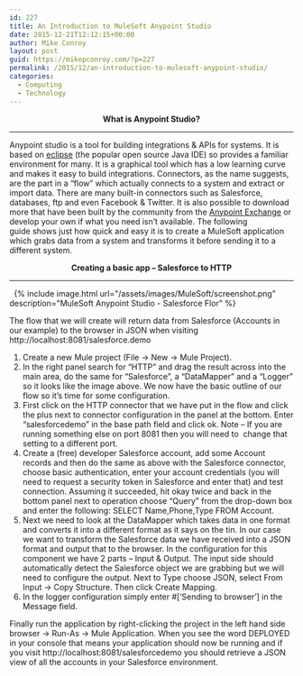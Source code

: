 ```yaml
---
id: 227
title: An Introduction to MuleSoft Anypoint Studio
date: 2015-12-21T12:12:15+00:00
author: Mike Conroy
layout: post
guid: https://mikepconroy.com/?p=227
permalink: /2015/12/an-introduction-to-mulesoft-anypoint-studio/
categories:
  - Computing
  - Technology
---
```

<p style="text-align: center;">
  <strong>What is Anypoint Studio?</strong>
</p>

* * *

Anypoint studio is a tool for building integrations & APIs for systems. It is based on <a href="https://eclipse.org/home/index.php" target="_blank">eclipse</a> (the popular open source Java IDE) so provides a familiar environment for many. It is a graphical tool which has a low learning curve and makes it easy to build integrations. Connectors, as the name suggests, are the part in a &#8220;flow&#8221; which actually connects to a system and extract or import data. There are many built-in connectors such as Salesforce, databases, ftp and even Facebook & Twitter. It is also possible to download more that have been built by the community from the <a href="https://www.mulesoft.com/exchange?_bm=b&_bt=39007376812&utm_campaign=G_Brands_EMEA_Search_Shohil_Mule_Connectors&utm_medium=cpc&utm_source=google&utm_term=%252Bmulesoft%2520%252Bconnectors#!/?types=connector&sortBy=name" target="_blank">Anypoint Exchange</a> or develop your own if what you need isn&#8217;t available. The following guide shows just how quick and easy it is to create a MuleSoft application which grabs data from a system and transforms it before sending it to a different system.

<p style="text-align: center;">
  <strong>Creating a basic app &#8211; Salesforce to HTTP</strong>
</p>

* * *
&nbsp;
{% include image.html url="/assets/images/MuleSoft/screenshot.png" description="MuleSoft Anypoint Studio - Salesforce Flor" %}

The flow that we will create will return data from Salesforce (Accounts in our example) to the browser in JSON when visiting http://localhost:8081/salesforce.demo

  1. Create a new Mule project (File -> New -> Mule Project).
  2. In the right panel search for &#8220;HTTP&#8221; and drag the result across into the main area, do the same for &#8220;Salesforce&#8221;, a &#8220;DataMapper&#8221; and a &#8220;Logger&#8221; so it looks like the image above. We now have the basic outline of our flow so it&#8217;s time for some configuration.
  3. First click on the HTTP connector that we have put in the flow and click the plus next to connector configuration in the panel at the bottom. Enter &#8220;salesforcedemo&#8221; in the base path field and click ok. Note &#8211; If you are running something else on port 8081 then you will need to  change that setting to a different port.
  4. Create a (free) developer Salesforce account, add some Account records and then do the same as above with the Salesforce connector, choose basic authentication, enter your account credentials (you will need to request a security token in Salesforce and enter that) and test connection. Assuming it succeeded, hit okay twice and back in the bottom panel next to operation choose &#8220;Query&#8221; from the drop-down box and enter the following: SELECT Name,Phone,Type FROM Account.
  5. Next we need to look at the DataMapper which takes data in one format and converts it into a different format as it says on the tin. In our case we want to transform the Salesforce data we have received into a JSON format and output that to the browser. In the configuration for this component we have 2 parts &#8211; Input & Output. The input side should automatically detect the Salesforce object we are grabbing but we will need to configure the output. Next to Type choose JSON, select From Input -> Copy Structure. Then click Create Mapping.
  6. In the logger configuration simply enter #[&#8216;Sending to browser&#8217;] in the Message field.

Finally run the application by right-clicking the project in the left hand side browser -> Run-As -> Mule Application. When you see the word DEPLOYED in your console that means your application should now be running and if you visit http://localhost:8081/salesforcedemo you should retrieve a JSON view of all the accounts in your Salesforce environment.
